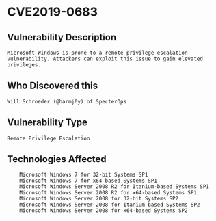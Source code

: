 # CVE2019-0683

## Vulnerability Description
```
Microsoft Windows is prone to a remote privilege-escalation vulnerability. Attackers can exploit this issue to gain elevated privileges.
```
## Who Discovered this
```
Will Schroeder (@harmj0y) of SpecterOps
```
## Vulnerability Type
```
Remote Privilege Escalation
```

## Technologies Affected
```
    Microsoft Windows 7 for 32-bit Systems SP1
    Microsoft Windows 7 for x64-based Systems SP1
    Microsoft Windows Server 2008 R2 for Itanium-based Systems SP1
    Microsoft Windows Server 2008 R2 for x64-based Systems SP1
    Microsoft Windows Server 2008 for 32-bit Systems SP2
    Microsoft Windows Server 2008 for Itanium-based Systems SP2
    Microsoft Windows Server 2008 for x64-based Systems SP2
```
